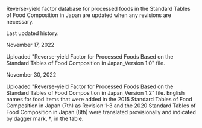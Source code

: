 Reverse-yield factor database for processed foods in the Standard Tables of Food Composition in Japan are updated when any revisions are necessary.



Last updated history:

November 17, 2022

Uploaded "Reverse-yield Factor for Processed Foods Based on the Standard Tables of Food Composition in Japan_Version 1.0" file.


November 30, 2022

Uploaded "Reverse-yield Factor for Processed Foods Based on the Standard Tables of Food Composition in Japan_Version 1.2" file.
English names for food items that were added in the 2015 Standard Tables of Food Composition in Japan (7th) as Revision 1-3 and the 2020 Standard Tables of Food Composition in Japan (8th) were translated provisionally and indicated by dagger mark, †, in the table.
